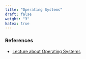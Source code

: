 ```yaml
---
title: "Operating Systems"
draft: false
weight: "3"
katex: true
---
```


### References
- [Lecture about Operating Systems](https://web.stanford.edu/class/cs101/software-1.html)
